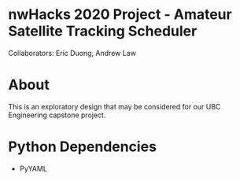 # nwHacks 2020 Project - Amateur Satellite Tracking Scheduler
Collaborators: Eric Duong, Andrew Law

# About
This is an exploratory design that may be considered for our UBC Engineering capstone project.

# Python Dependencies
* PyYAML
